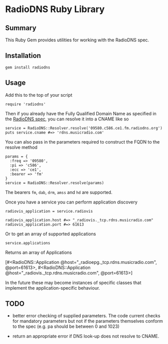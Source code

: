 # RadioDNS Ruby Library

## Summary

This Ruby Gem provides utilities for working with the RadioDNS spec.

## Installation

    gem install radiodns

## Usage

Add this to the top of your script

    require 'radiodns'

Then if you already have the Fully Qualified Domain Name as specified
in the [RadioDNS spec](http://radiodns.org/wp-content/uploads/2009/03/rdns011.pdf), you
can resolve it into a CNAME like so

    service = RadioDNS::Resolver.resolve('09580.c586.ce1.fm.radiodns.org')
    puts service.cname #=> 'rdns.musicradio.com'

You can also pass in the parameters required to construct the FQDN to
the resolve method

    params = {
      :freq => '09580',
      :pi => 'c586',
      :ecc => 'ce1',
      :bearer => 'fm'
    }
    service = RadioDNS::Resolver.resolve(params)

The bearers `fm`, `dab`, `drm`, `amss` and `hd` are supported.

Once you have a service you can perform application discovery

    radiovis_application = service.radiovis

    radiovis_application.host #=> "_radiovis._tcp.rdns.musicradio.com"
    radiovis_application.port #=> 61613

Or to get an array of supported applications

    service.applications

Returns an array of Applications

   [#<RadioDNS::Application @host="_radioepg._tcp.rdns.musicradio.com", @port=61613>,
    #<RadioDNS::Application @host="_radiovis._tcp.rdns.musicradio.com", @port=61613>]

In the future these may become instances of specific classes that
implement the application-specific behaviour.

## TODO

 - better error checking of supplied parameters. The code current
   checks for mandatory parameters but not if the parameters
   themselves conform to the spec (e.g. pa should be between 0 and
   1023)

 - return an appropriate error if DNS look-up does not resolve to
   CNAME.
